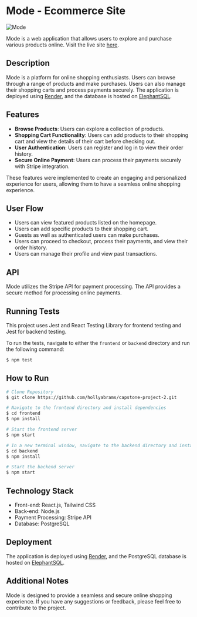 # Mode - Ecommerce Site
![Mode](frontend/public/mode.gif)

Mode is a web application that allows users to explore and purchase various products online. Visit the live site [here](https://mode-ecommerce.onrender.com/).

## Description

Mode is a platform for online shopping enthusiasts. Users can browse through a range of products and make purchases. Users can also manage their shopping carts and process payments securely. The application is deployed using [Render](https://render.com/), and the database is hosted on [ElephantSQL](https://www.elephantsql.com/).

## Features

- **Browse Products**: Users can explore a collection of products.
- **Shopping Cart Functionality**: Users can add products to their shopping cart and view the details of their cart before checking out.
- **User Authentication**: Users can register and log in to view their order history.
- **Secure Online Payment**: Users can process their payments securely with Stripe integration.
  
These features were implemented to create an engaging and personalized experience for users, allowing them to have a seamless online shopping experience.

## User Flow

- Users can view featured products listed on the homepage.
- Users can add specific products to their shopping cart.
- Guests as well as authenticated users can make purchases.
- Users can proceed to checkout, process their payments, and view their order history.
- Users can manage their profile and view past transactions.

## API

Mode utilizes the Stripe API for payment processing. The API provides a secure method for processing online payments.

## Running Tests

This project uses Jest and React Testing Library for frontend testing and Jest for backend testing.

To run the tests, navigate to either the `frontend` or `backend` directory and run the following command:

```bash
$ npm test
```

## How to Run

```bash
# Clone Repository
$ git clone https://github.com/hollyabrams/capstone-project-2.git

# Navigate to the frontend directory and install dependencies
$ cd frontend
$ npm install

# Start the frontend server
$ npm start

# In a new terminal window, navigate to the backend directory and install dependencies
$ cd backend
$ npm install

# Start the backend server
$ npm start
```

## Technology Stack

- Front-end: React.js, Tailwind CSS
- Back-end: Node.js
- Payment Processing: Stripe API
- Database: PostgreSQL

## Deployment

The application is deployed using [Render](https://render.com/), and the PostgreSQL database is hosted on [ElephantSQL](https://www.elephantsql.com/).

## Additional Notes

Mode is designed to provide a seamless and secure online shopping experience. If you have any suggestions or feedback, please feel free to contribute to the project.